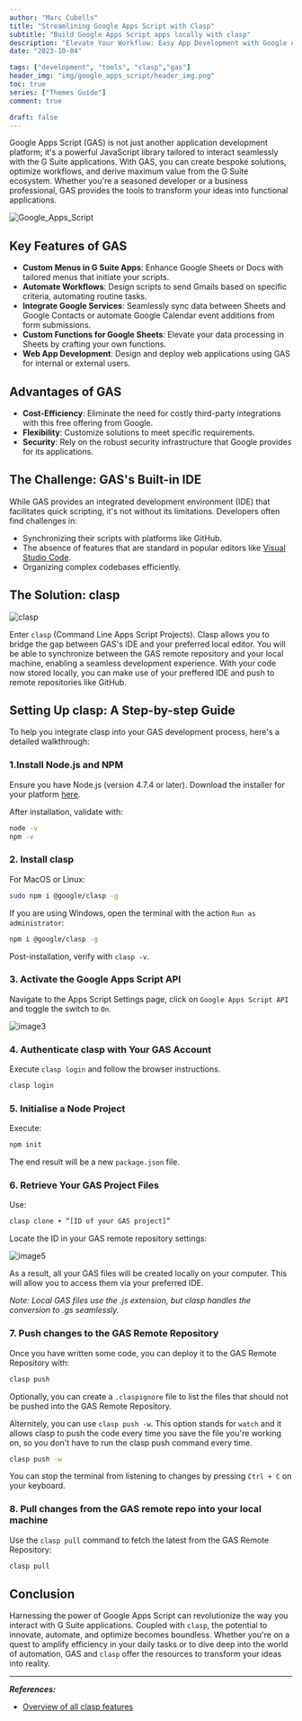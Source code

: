 ```yaml
---
author: "Marc Cubells"
title: "Streamlining Google Apps Script with Clasp"
subtitle: "Build Google Apps Script apps locally with clasp"
description: "Elevate Your Workflow: Easy App Development with Google Apps Script"
date: "2023-10-04"

tags: ["development", "tools", "clasp","gas"]
header_img: "img/google_apps_script/header_img.png"
toc: true
series: ["Themes Guide"]
comment: true

draft: false
---
```


Google Apps Script (GAS) is not just another application development platform; it's a powerful JavaScript library tailored to interact seamlessly with the G Suite applications. With GAS, you can create bespoke solutions, optimize workflows, and derive maximum value from the G Suite ecosystem. Whether you're a seasoned developer or a business professional, GAS provides the tools to transform your ideas into functional applications.

![Google_Apps_Script](google_apps_script_1.png)

## Key Features of GAS

- **Custom Menus in G Suite Apps**: Enhance Google Sheets or Docs with tailored menus that initiate your scripts.
- **Automate Workflows**: Design scripts to send Gmails based on specific criteria, automating routine tasks.
- **Integrate Google Services**: Seamlessly sync data between Sheets and Google Contacts or automate Google Calendar event additions from form submissions.
- **Custom Functions for Google Sheets**: Elevate your data processing in Sheets by crafting your own functions.
- **Web App Development**: Design and deploy web applications using GAS for internal or external users.

## Advantages of GAS

- **Cost-Efficiency**: Eliminate the need for costly third-party integrations with this free offering from Google.
- **Flexibility**: Customize solutions to meet specific requirements.
- **Security**: Rely on the robust security infrastructure that Google provides for its applications.

## The Challenge: GAS's Built-in IDE

While GAS provides an integrated development environment (IDE) that facilitates quick scripting, it's not without its limitations. Developers often find challenges in:

- Synchronizing their scripts with platforms like GitHub.
- The absence of features that are standard in popular editors like [Visual Studio Code](https://code.visualstudio.com).
- Organizing complex codebases efficiently.

<!-- TODO: Insert a screenshot of the GAS Built-in IDE -->
## The Solution: clasp

![clasp](clasp.png)

Enter `clasp` (Command Line Apps Script Projects). Clasp allows you to bridge the gap between GAS's IDE and your preferred local editor. You will be able to synchronize between the GAS remote repository and your local machine, enabling a seamless development experience. With your code now stored locally, you can make use of your preffered IDE and push to remote repositories like GitHub.

<!-- TODO: Insert a diagram that links the GAS Remote Repo with VS Code with GitHub Repo -->

## Setting Up clasp: A Step-by-step Guide

To help you integrate clasp into your GAS development process, here's a detailed walkthrough:

### 1.Install Node.js and NPM

Ensure you have Node.js (version 4.7.4 or later). Download the installer for your platform [here](https://nodejs.org/en/download/current).

After installation, validate with:

```bash
node -v
npm -v
```

### 2. Install clasp

For MacOS or Linux:

```bash
sudo npm i @google/clasp -g
```

If you are using Windows, open the terminal with the action `Run as administrator`:

```bash
npm i @google/clasp -g
```

Post-installation, verify with `clasp -v`.

### 3. Activate the Google Apps Script API

Navigate to the Apps Script Settings page, click on `Google Apps Script API` and toggle the switch to `On`.

![image3](google_apps_script_2.png)

### 4. Authenticate clasp with Your GAS Account

Execute `clasp login` and follow the browser instructions.

```bash
clasp login
```

### 5. Initialise a Node Project

Execute:

```bash
npm init
```

The end result will be a new `package.json` file.

### 6. Retrieve Your GAS Project Files

Use:

```bash
clasp clone + “[ID of your GAS project]”
```

Locate the ID in your GAS remote repository settings:

![image5](google_apps_script_3.png)

As a result, all your GAS files will be created locally on your computer. This will allow you to access them via your preferred IDE.

_Note: Local GAS files use the .js extension, but clasp handles the conversion to .gs seamlessly._

### 7. Push changes to the GAS Remote Repository

Once you have written some code, you can deploy it to the GAS Remote Repository with:

```bash
clasp push
```

Optionally, you can create a `.claspignore` file to list the files that should not be pushed into the GAS Remote Repository.

Alternitely, you can use `clasp push -w`. This option stands for `watch` and it allows clasp to push the code every time you save the file you're working on, so you don't have to run the clasp push command every time.

```bash
clasp push -w
```

You can stop the terminal from listening to changes by pressing `Ctrl + C` on your keyboard.

### 8. Pull changes from the GAS remote repo into your local machine

Use the `clasp pull` command to fetch the latest from the GAS Remote Repository:

```bash
clasp pull
```

## Conclusion

Harnessing the power of Google Apps Script can revolutionize the way you interact with G Suite applications. Coupled with `clasp`, the potential to innovate, automate, and optimize becomes boundless. Whether you're on a quest to amplify efficiency in your daily tasks or to dive deep into the world of automation, GAS and `clasp` offer the resources to transform your ideas into reality.

---

_**References:**_

- [Overview of all clasp features](https://developers.google.com/apps-script/guides/clasp)
